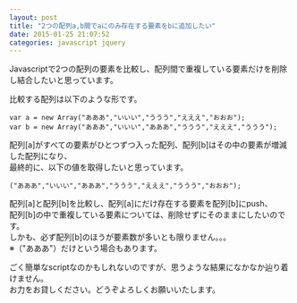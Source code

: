 ```yaml
---
layout: post
title: "2つの配列a,b間でaにのみ存在する要素をbに追加したい"
date: 2015-01-25 21:07:52
categories: javascript jquery
---
```

<p>Javascriptで2つの配列の要素を比較し、配列間で重複している要素だけを削除し結合したいと思っています。</p>

<p>比較する配列は以下のような形です。</p>

<pre class="lang-javascript prettyprint-override"><code>var a = new Array("あああ","いいい","ううう","えええ","おおお");
var b = new Array("あああ","いいい","あああ","ううう","えええ","ううう");
</code></pre>

<p>配列[a]がすべての要素がひとつずつ入った配列、配列[b]はその中の要素が増減した配列になり、<br>
最終的に、以下の値を取得したいと思っています。</p>

<pre class="lang-javascript prettyprint-override"><code>("あああ","いいい","あああ","ううう","えええ","ううう","おおお");
</code></pre>

<p>配列[a]と配列[b]を比較し、配列[a]にだけ存在する要素を配列[b]にpush、<br>
配列[b]の中で重複している要素については、削除せずにそのままにしたいのです。<br>
しかも、必ず配列[b]のほうが要素数が多いとも限りません。。。<br>
※（"あああ"）だけという場合もあります。</p>

<p>ごく簡単なscriptなのかもしれないのですが、思うような結果になかなか辿り着けません。<br>
お力をお貸しください。どうぞよろしくお願いいたします。</p>
